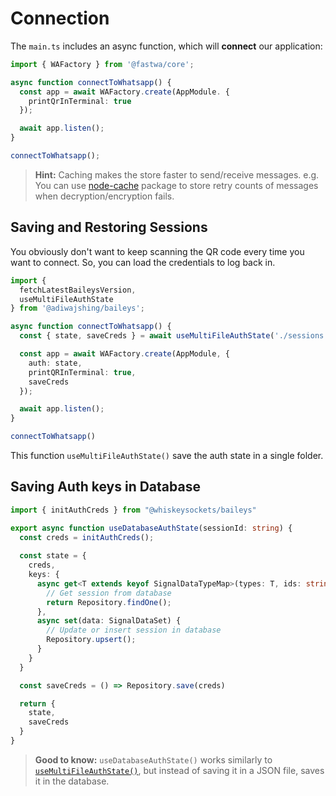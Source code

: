 # Connection
The `main.ts` includes an async function, which will **connect** our application:

```ts
import { WAFactory } from '@fastwa/core';

async function connectToWhatsapp() {
  const app = await WAFactory.create(AppModule. {
    printQrInTerminal: true
  });

  await app.listen();
}

connectToWhatsapp();
```

> **Hint:** Caching makes the store faster to send/receive messages. e.g. You can use [node-cache](https://github.com/node-cache/node-cache) package to store retry counts of messages when decryption/encryption fails.

## Saving and Restoring Sessions
You obviously don't want to keep scanning the QR code every time you want to connect. So, you can load the credentials to log back in.


```ts
import { 
  fetchLatestBaileysVersion, 
  useMultiFileAuthState 
} from '@adiwajshing/baileys';

async function connectToWhatsapp() {
  const { state, saveCreds } = await useMultiFileAuthState('./sessions');

  const app = await WAFactory.create(AppModule, {
    auth: state,
    printQRInTerminal: true,
    saveCreds
  });

  await app.listen();
}

connectToWhatsapp()
```

This function `useMultiFileAuthState()` save the auth state in a single folder.

## Saving Auth keys in Database


```ts
import { initAuthCreds } from "@whiskeysockets/baileys"

export async function useDatabaseAuthState(sessionId: string) {
  const creds = initAuthCreds();
  
  const state = {
    creds,
    keys: {
      async get<T extends keyof SignalDataTypeMap>(types: T, ids: string[]) {
        // Get session from database
        return Repository.findOne();
      },
      async set(data: SignalDataSet) {
        // Update or insert session in database
        Repository.upsert();
      }
    }
  }

  const saveCreds = () => Repository.save(creds)

  return {
    state,
    saveCreds
  }
}
```

> **Good to know:** `useDatabaseAuthState()` works similarly to [`useMultiFileAuthState()`](#saving-and-restoring-sessions), but instead of saving it in a JSON file, saves it in the database.